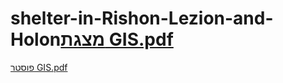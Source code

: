# shelter-in-Rishon-Lezion-and-Holon[מצגת GIS.pdf](https://github.com/ofek310/shelter-in-Rishon-Lezion-and-Holon/files/8919513/GIS.pdf)
[פוסטר GIS.pdf](https://github.com/ofek310/shelter-in-Rishon-Lezion-and-Holon/files/8919515/GIS.pdf)

